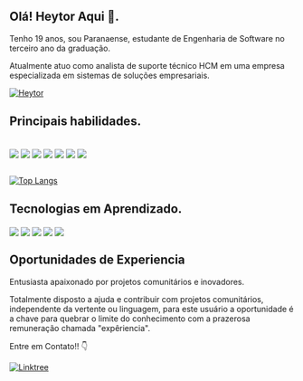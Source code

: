 

## Olá! Heytor Aqui 👋.


 Tenho 19 anos, sou Paranaense, estudante de Engenharia de Software no terceiro ano da graduação.
 
 Atualmente atuo como analista de suporte técnico HCM em uma empresa especializada em sistemas de soluções empresariais.

[![Heytor](https://img.shields.io/badge/LinkedIn-0077B5?style=for-the-badge&logo=linkedin&logoColor=white)](https://www.linkedin.com/in/HeytorPires/?utm_source=share&utm_campaign=share_via&utm_content=profile&utm_medium=android_app)


## Principais habilidades.
<div style ="display: inline-block"><br/>
<img align="center" alts="html5" src="https://img.shields.io/badge/HTML-239120?style=for-the-badge&logo=html5&logoColor=white">
<img align="center" alts="css3" src="https://img.shields.io/badge/CSS-239120?&style=for-the-badge&logo=css3&logoColor=white">
<img align="center" alts="javascript" src="https://img.shields.io/badge/JavaScript-F7DF1E?style=for-the-badge&logo=javascript&logoColor=black">
<img align="center" alts="React" src="https://img.shields.io/badge/React-20232A?style=for-the-badge&logo=react&logoColor=61DAFB">
<img align="center" alts="Typescript" src="https://img.shields.io/badge/TypeScript-007ACC?style=for-the-badge&logo=typescript&logoColor=white">
<img align="center" alts="NodeJS" src="https://img.shields.io/badge/node.js-6DA55F?style=for-the-badge&logo=node.js&logoColor=white">
<img align="center" alts="MUI" src="https://img.shields.io/badge/MUI-%230081CB.svg?style=for-the-badge&logo=mui&logoColor=white">

 
<br>
<br>
 
[![Top Langs](https://github-readme-stats.vercel.app/api/top-langs/?username=HeytorPires&layout=donut)](https://github.com/HeytorPires/github-readme-stats)
## Tecnologias em Aprendizado.
<img align="center" alts="C" src="https://img.shields.io/badge/C-00599C?style=for-the-badge&logo=c&logoColor=white">
<img align="center" alts="Java" src="https://img.shields.io/badge/java-%23ED8B00.svg?style=for-the-badge&logo=openjdk&logoColor=white">
<img align="center" alts="NodeJS" src="https://img.shields.io/badge/node.js-6DA55F?style=for-the-badge&logo=node.js&logoColor=white">
<img align="center" alts="Typescript" src="https://img.shields.io/badge/TypeScript-007ACC?style=for-the-badge&logo=typescript&logoColor=white">
<img align="center" alts="Arduino" src="https://img.shields.io/badge/-Arduino-00979D?style=for-the-badge&logo=Arduino&logoColor=white">

<br>


## Oportunidades de Experiencia
Entusiasta apaixonado por projetos comunitários e inovadores.

Totalmente disposto a ajuda e contribuir com projetos comunitários, independente da vertente ou linguagem, para este usuário a oportunidade é a chave para quebrar o limite do conhecimento com a prazerosa remuneração chamada "expêriencia".


Entre em Contato!! 👇


[![Linktree](https://img.shields.io/badge/linktree-1de9b6?style=for-the-badge&logo=linktree&logoColor=white)](https://my-url.online/p/Pires)
